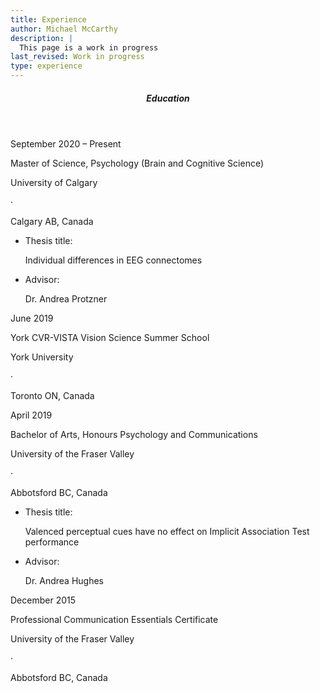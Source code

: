 ```yaml
---
title: Experience
author: Michael McCarthy
description: |
  This page is a work in progress
last_revised: Work in progress
type: experience
---
```


<!--
TODO: Decide on the layout for CV items using Tachyons CSS. Once this is
decided then I can create R functions that take a data frame of CV items
as input, and output the correct HTML/CSS code for each item upon knitting.
This is what the {vitae} package does, except it is mainly for PDF output and
doesn't play nice with blogdown. I should use the htmltools package for my
own functions.
-->

<!-- TODO: Decide vertical spacing -->
<section class="bt mb4">
  <header class="w-100">
    <h5 class="f4 fw7 tracked ttu lh-title mv3">Education</h5>
  </header>
  <!-- Item 1 -->
  <div class="cf mv4">
    <div class="fl w-100 w-third-ns">
      <p class="mb0 mv2-ns">September 2020 – Present</p>
    </div>
    <div class="fl w-100 w-two-thirds-ns pl2-ns">
      <p class="mv2 b">Master of Science, Psychology (Brain and Cognitive Science)</p>
      <p class="di">University of Calgary</p>
      <p class="di">&middot</p>
      <p class="di">Calgary AB, Canada</p>
      <!-- Bullet points -->
      <ul class="cf pl3 mv2">
        <li class="fl w-100 mv1">
          <p class="fl w-100 w-30-ns mv0">Thesis title:</p>
          <p class="fl w-100 w-70-ns mv0">Individual differences in EEG connectomes</p>
        </li>
        <li class="fl w-100 mv1">
          <p class="fl w-100 w-30-ns mv0">Advisor:</p>
          <p class="fl w-100 w-70-ns mv0">Dr. Andrea Protzner</p>
        </li>
      </ul>
    </div>
  </div>
  <!-- Item 2 -->
  <div class="cf mv4">
    <div class="fl w-100 w-third-ns">
      <p class="mb0 mv2-ns">June 2019</p>
    </div>
    <div class="fl w-100 w-two-thirds-ns pl2-ns">
      <p class="mv2 b">York CVR-VISTA Vision Science Summer School</p>
      <p class="di">York University</p>
      <p class="di">&middot</p>
      <p class="di">Toronto ON, Canada</p>
    </div>
  </div>
  <!-- Item 3 -->
  <div class="cf mv4">
    <div class="fl w-100 w-third-ns">
      <p class="mb0 mv2-ns">April 2019</p>
    </div>
    <div class="fl w-100 w-two-thirds-ns pl2-ns">
      <p class="mv2 b">Bachelor of Arts, Honours Psychology and Communications</p>
      <p class="di">University of the Fraser Valley</p>
      <p class="di">&middot</p>
      <p class="di">Abbotsford BC, Canada</p>
      <!-- Bullet points -->
      <ul class="cf pl3 mv2">
        <li class="fl w-100 mv1">
          <p class="fl w-100 w-30-ns mv0">Thesis title:</p>
          <p class="fl w-100 w-70-ns mv0">Valenced perceptual cues have no effect on Implicit Association Test performance</p>
        </li>
        <li class="fl w-100 mv1">
          <p class="fl w-100 w-30-ns mv0">Advisor:</p>
          <p class="fl w-100 w-70-ns mv0">Dr. Andrea Hughes</p>
        </li>
      </ul>
    </div>
  </div>
  <!-- Item 4 -->
  <div class="cf mv4">
    <div class="fl w-100 w-third-ns">
      <p class="mb0 mv2-ns">December 2015</p>
    </div>
    <div class="fl w-100 w-two-thirds-ns pl2-ns">
      <p class="mv2 b">Professional Communication Essentials Certificate</p>
      <p class="di">University of the Fraser Valley</p>
      <p class="di">&middot</p>
      <p class="di">Abbotsford BC, Canada</p>
    </div>
  </div>
</section>

<!--
__Master of Science, Psychology (Brain and Cognitive Science)__  
University of Calgary  
September 2020 – Present Calgary AB, Canada

__York CVR – VISTA Vision Science Summer School__  
York University 
Jun 2019 – Jun 2019  
Toronto ON, Canada


***

## Awards

__Alberta Graduate Excellence Scholarship (AGES)__  
Alberta Student Aid  
August 2020 – August 2021  
Amount: $11,000
-->
